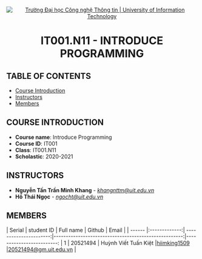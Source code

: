 <p align="center">
    <img src="https://venturebeat.com/wp-content/uploads/2021/05/GettyImages-1291886933-e1624308433688.jpg?fit=2309%2C1154&strip=all" alt="">
</p>

<p align="center">
  <a href="https://www.uit.edu.vn/" title="Trường Đại học Công nghệ Thông tin" style="border: 5;">
    <img src="https://i.imgur.com/WmMnSRt.png" alt="Trường Đại học Công nghệ Thông tin | University of Information Technology">
  </a>
</p>

<!-- Title -->
<h1 align="center"><b>IT001.N11 - INTRODUCE PROGRAMMING</b></h1>

## TABLE OF CONTENTS
* [ Course Introduction](#gioithieumonhoc)
* [ Instructors](#giangvien)
* [ Members](#thanhvien)

## COURSE INTRODUCTION
<a name="gioithieumonhoc"></a>
* **Course name**: Introduce Programming
* **Course ID**: IT001
* **Class**: IT001.N11
* **Scholastic**: 2020-2021

## INSTRUCTORS
<a name="giangvien"></a>
* **Nguyễn Tấn Trần Minh Khang** - *khangnttm@uit.edu.vn*
* **Hồ Thái Ngọc** - *ngocht@uit.edu.vn*

## MEMBERS
<a name="thanhvien"></a>
| Serial    | student ID          | Full name              | Github                                               | Email                   |
| ------ |:-------------:| ----------------------:|-----------------------------------------------------:|-------------------------:
| 1      | 20521494      | Huỳnh Viết Tuấn Kiệt |[hiimking1509](https://github.com/HiImKing1509)          |20521494@gm.uit.edu.vn   |
